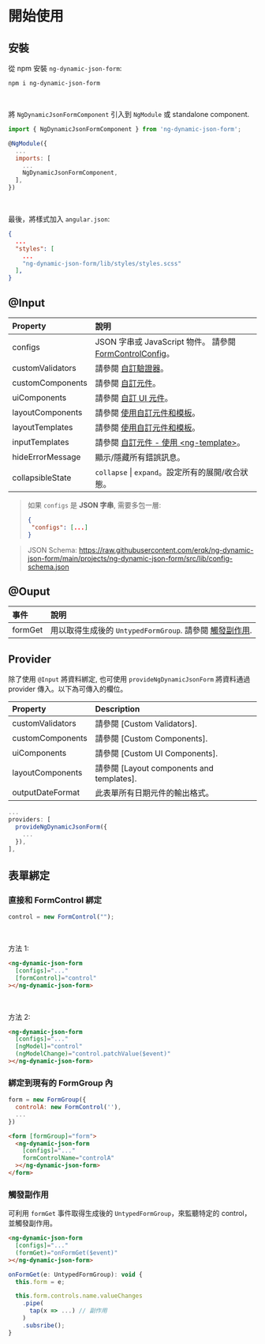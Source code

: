 # 開始使用

## 安裝

從 npm 安裝 `ng-dynamic-json-form`:

```
npm i ng-dynamic-json-form
```

<br>

將 `NgDynamicJsonFormComponent` 引入到 `NgModule` 或 standalone component.

```javascript
import { NgDynamicJsonFormComponent } from 'ng-dynamic-json-form';

@NgModule({
  ...
  imports: [
    ...
    NgDynamicJsonFormComponent,
  ],
})
```

<br>

最後，將樣式加入 `angular.json`:

```json
{
  ...
  "styles": [
    ...
    "ng-dynamic-json-form/lib/styles/styles.scss"
  ],
}
```

[FormControlConfig]: ../../v5/form-control-config/form-control-config_zh-TW.md
[自訂驗證器]: ../../v5/validators/validators_zh-TW.md#自訂驗證器
[自訂元件]: ../../v5/custom-components/custom-components_zh-TW.md
[自訂 UI 元件]: ../../v5/custom-components/custom-components_zh-TW.md#自訂-ui-元件
[使用自訂元件和模板]: ../../v5/styling/styling_zh-TW.md#使用自訂元件和模板
[自訂元件 - 使用 &lt;ng-template&gt;]: ../../v5/custom-components/custom-components_zh-TW.md#使用-ng-template

## @Input

| Property         | 說明                                                       |
| :--------------- | :--------------------------------------------------------- |
| configs          | JSON 字串或 JavaScript 物件。 請參閱 [FormControlConfig]。 |
| customValidators | 請參閱 [自訂驗證器]。                                      |
| customComponents | 請參閱 [自訂元件]。                                        |
| uiComponents     | 請參閱 [自訂 UI 元件]。                                    |
| layoutComponents | 請參閱 [使用自訂元件和模板]。                              |
| layoutTemplates  | 請參閱 [使用自訂元件和模板]。                              |
| inputTemplates   | 請參閱 [自訂元件 - 使用 &lt;ng-template&gt;]。             |
| hideErrorMessage | 顯示/隱藏所有錯誤訊息。                                    |
| collapsibleState | `collapse` \| `expand`。設定所有的展開/收合狀態。          |

> 如果 `configs` 是 **JSON 字串**, 需要多包一層:
>
> ```json
> {
>  "configs": [...]
> }
> ```

> JSON Schema: https://raw.githubusercontent.com/erqk/ng-dynamic-json-form/main/projects/ng-dynamic-json-form/src/lib/config-schema.json

## @Ouput

| 事件    | 說明                                                                   |
| :------ | :--------------------------------------------------------------------- |
| formGet | 用以取得生成後的 `UntypedFormGroup`. 請參閱 [觸發副作用](#觸發副作用). |

## Provider

除了使用 `@Input` 將資料綁定, 也可使用 `provideNgDynamicJsonForm` 將資料通過 provider 傳入。以下為可傳入的欄位。

| Property         | Description                               |
| :--------------- | :---------------------------------------- |
| customValidators | 請參閱 [Custom Validators].               |
| customComponents | 請參閱 [Custom Components].               |
| uiComponents     | 請參閱 [Custom UI Components].            |
| layoutComponents | 請參閱 [Layout components and templates]. |
| outputDateFormat | 此表單所有日期元件的輸出格式。            |

```javascript
...
providers: [
  provideNgDynamicJsonForm({
    ...
  }),
],
```

## 表單綁定

### 直接和 FormControl 綁定

```javascript
control = new FormControl("");
```

<br>

方法 1:

<!-- prettier-ignore -->
```html
<ng-dynamic-json-form
  [configs]="..."
  [formControl]="control"
></ng-dynamic-json-form>
```

<br>

方法 2:

<!-- prettier-ignore -->
```html
<ng-dynamic-json-form
  [configs]="..."
  [ngModel]="control"
  (ngModelChange)="control.patchValue($event)"
></ng-dynamic-json-form>
```

### 綁定到現有的 FormGroup 內

```javascript
form = new FormGroup({
  controlA: new FormControl(''),
  ...
})
```

<!-- prettier-ignore -->
```html
<form [formGroup]="form">
  <ng-dynamic-json-form
    [configs]="..."
    formControlName="controlA"
  ></ng-dynamic-json-form>
</form>
```

### 觸發副作用

可利用 `formGet` 事件取得生成後的 `UntypedFormGroup`，來監聽特定的 control，並觸發副作用。

<!-- prettier-ignore -->
```html
<ng-dynamic-json-form
  [configs]="..."
  (formGet)="onFormGet($event)"
></ng-dynamic-json-form>
```

```javascript
onFormGet(e: UntypedFormGroup): void {
  this.form = e;

  this.form.controls.name.valueChanges
    .pipe(
      tap(x => ...) // 副作用
    )
    .subsribe();
}
```
